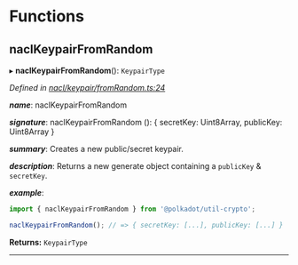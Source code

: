 

# Functions

<a id="naclkeypairfromrandom"></a>

##  naclKeypairFromRandom

▸ **naclKeypairFromRandom**(): `KeypairType`

*Defined in [nacl/keypair/fromRandom.ts:24](https://github.com/polkadot-js/common/blob/0ddac0a/packages/util-crypto/src/nacl/keypair/fromRandom.ts#L24)*

*__name__*: naclKeypairFromRandom

*__signature__*: naclKeypairFromRandom (): { secretKey: Uint8Array, publicKey: Uint8Array }

*__summary__*: Creates a new public/secret keypair.

*__description__*: Returns a new generate object containing a `publicKey` & `secretKey`.

*__example__*:   

```javascript
import { naclKeypairFromRandom } from '@polkadot/util-crypto';

naclKeypairFromRandom(); // => { secretKey: [...], publicKey: [...] }
```

**Returns:** `KeypairType`

___

